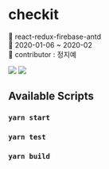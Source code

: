 # checkit

:closed_book: react-redux-firebase-antd <br>
:green_book: 2020-01-06 ~ 2020-02 <br>
:orange_book: contributor : 정지예 <br>

![](https://img.shields.io/badge/FrontEnd-React.js-blueviolet)
![](https://img.shields.io/badge/DataBase-Firebase-ff69b4)

## Available Scripts

### `yarn start`

### `yarn test`

### `yarn build`
